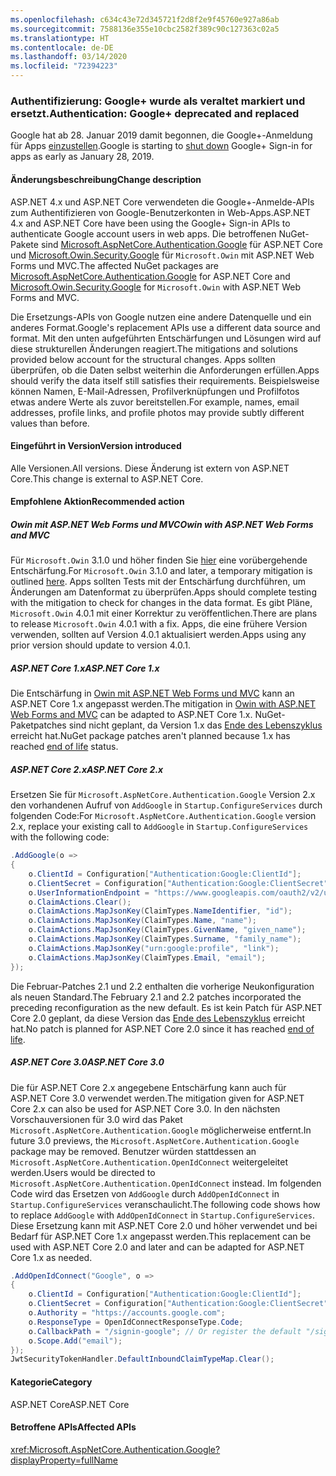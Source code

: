 ```yaml
---
ms.openlocfilehash: c634c43e72d345721f2d8f2e9f45760e927a86ab
ms.sourcegitcommit: 7588136e355e10cbc2582f389c90c127363c02a5
ms.translationtype: HT
ms.contentlocale: de-DE
ms.lasthandoff: 03/14/2020
ms.locfileid: "72394223"
---
```

### <a name="authentication-google-deprecated-and-replaced"></a><span data-ttu-id="52e27-101">Authentifizierung: Google+ wurde als veraltet markiert und ersetzt.</span><span class="sxs-lookup"><span data-stu-id="52e27-101">Authentication: Google+ deprecated and replaced</span></span>

<span data-ttu-id="52e27-102">Google hat ab 28. Januar 2019 damit begonnen, die Google+-Anmeldung für Apps [einzustellen](https://developers.google.com/+/api-shutdown).</span><span class="sxs-lookup"><span data-stu-id="52e27-102">Google is starting to [shut down](https://developers.google.com/+/api-shutdown) Google+ Sign-in for apps as early as January 28, 2019.</span></span>

#### <a name="change-description"></a><span data-ttu-id="52e27-103">Änderungsbeschreibung</span><span class="sxs-lookup"><span data-stu-id="52e27-103">Change description</span></span>

<span data-ttu-id="52e27-104">ASP.NET 4.x und ASP.NET Core verwendeten die Google+-Anmelde-APIs zum Authentifizieren von Google-Benutzerkonten in Web-Apps.</span><span class="sxs-lookup"><span data-stu-id="52e27-104">ASP.NET 4.x and ASP.NET Core have been using the Google+ Sign-in APIs to authenticate Google account users in web apps.</span></span> <span data-ttu-id="52e27-105">Die betroffenen NuGet-Pakete sind [Microsoft.AspNetCore.Authentication.Google](https://www.nuget.org/packages/Microsoft.AspNetCore.Authentication.Google/) für ASP.NET Core und [Microsoft.Owin.Security.Google](https://www.nuget.org/packages/Microsoft.Owin.Security.Google/) für `Microsoft.Owin` mit ASP.NET Web Forms und MVC.</span><span class="sxs-lookup"><span data-stu-id="52e27-105">The affected NuGet packages are [Microsoft.AspNetCore.Authentication.Google](https://www.nuget.org/packages/Microsoft.AspNetCore.Authentication.Google/) for ASP.NET Core and [Microsoft.Owin.Security.Google](https://www.nuget.org/packages/Microsoft.Owin.Security.Google/) for `Microsoft.Owin` with ASP.NET Web Forms and MVC.</span></span>

<span data-ttu-id="52e27-106">Die Ersetzungs-APIs von Google nutzen eine andere Datenquelle und ein anderes Format.</span><span class="sxs-lookup"><span data-stu-id="52e27-106">Google's replacement APIs use a different data source and format.</span></span> <span data-ttu-id="52e27-107">Mit den unten aufgeführten Entschärfungen und Lösungen wird auf diese strukturellen Änderungen reagiert.</span><span class="sxs-lookup"><span data-stu-id="52e27-107">The mitigations and solutions provided below account for the structural changes.</span></span> <span data-ttu-id="52e27-108">Apps sollten überprüfen, ob die Daten selbst weiterhin die Anforderungen erfüllen.</span><span class="sxs-lookup"><span data-stu-id="52e27-108">Apps should verify the data itself still satisfies their requirements.</span></span> <span data-ttu-id="52e27-109">Beispielsweise können Namen, E-Mail-Adressen, Profilverknüpfungen und Profilfotos etwas andere Werte als zuvor bereitstellen.</span><span class="sxs-lookup"><span data-stu-id="52e27-109">For example, names, email addresses, profile links, and profile photos may provide subtly different values than before.</span></span>

#### <a name="version-introduced"></a><span data-ttu-id="52e27-110">Eingeführt in Version</span><span class="sxs-lookup"><span data-stu-id="52e27-110">Version introduced</span></span>

<span data-ttu-id="52e27-111">Alle Versionen.</span><span class="sxs-lookup"><span data-stu-id="52e27-111">All versions.</span></span> <span data-ttu-id="52e27-112">Diese Änderung ist extern von ASP.NET Core.</span><span class="sxs-lookup"><span data-stu-id="52e27-112">This change is external to ASP.NET Core.</span></span>

#### <a name="recommended-action"></a><span data-ttu-id="52e27-113">Empfohlene Aktion</span><span class="sxs-lookup"><span data-stu-id="52e27-113">Recommended action</span></span>

##### <a name="owin-with-aspnet-web-forms-and-mvc"></a><span data-ttu-id="52e27-114">Owin mit ASP.NET Web Forms und MVC</span><span class="sxs-lookup"><span data-stu-id="52e27-114">Owin with ASP.NET Web Forms and MVC</span></span>

<span data-ttu-id="52e27-115">Für `Microsoft.Owin` 3.1.0 und höher finden Sie [hier](https://github.com/aspnet/AspNetKatana/issues/251#issuecomment-449587635) eine vorübergehende Entschärfung.</span><span class="sxs-lookup"><span data-stu-id="52e27-115">For `Microsoft.Owin` 3.1.0 and later, a temporary mitigation is outlined [here](https://github.com/aspnet/AspNetKatana/issues/251#issuecomment-449587635).</span></span> <span data-ttu-id="52e27-116">Apps sollten Tests mit der Entschärfung durchführen, um Änderungen am Datenformat zu überprüfen.</span><span class="sxs-lookup"><span data-stu-id="52e27-116">Apps should complete testing with the mitigation to check for changes in the data format.</span></span> <span data-ttu-id="52e27-117">Es gibt Pläne, `Microsoft.Owin` 4.0.1 mit einer Korrektur zu veröffentlichen.</span><span class="sxs-lookup"><span data-stu-id="52e27-117">There are plans to release `Microsoft.Owin` 4.0.1 with a fix.</span></span> <span data-ttu-id="52e27-118">Apps, die eine frühere Version verwenden, sollten auf Version 4.0.1 aktualisiert werden.</span><span class="sxs-lookup"><span data-stu-id="52e27-118">Apps using any prior version should update to version 4.0.1.</span></span>

##### <a name="aspnet-core-1x"></a><span data-ttu-id="52e27-119">ASP.NET Core 1.x</span><span class="sxs-lookup"><span data-stu-id="52e27-119">ASP.NET Core 1.x</span></span>

<span data-ttu-id="52e27-120">Die Entschärfung in [Owin mit ASP.NET Web Forms und MVC](#owin-with-aspnet-web-forms-and-mvc) kann an ASP.NET Core 1.x angepasst werden.</span><span class="sxs-lookup"><span data-stu-id="52e27-120">The mitigation in [Owin with ASP.NET Web Forms and MVC](#owin-with-aspnet-web-forms-and-mvc) can be adapted to ASP.NET Core 1.x.</span></span> <span data-ttu-id="52e27-121">NuGet-Paketpatches sind nicht geplant, da Version 1.x das [Ende des Lebenszyklus](https://dotnet.microsoft.com/platform/support-policy) erreicht hat.</span><span class="sxs-lookup"><span data-stu-id="52e27-121">NuGet package patches aren't planned because 1.x has reached [end of life](https://dotnet.microsoft.com/platform/support-policy) status.</span></span>

##### <a name="aspnet-core-2x"></a><span data-ttu-id="52e27-122">ASP.NET Core 2.x</span><span class="sxs-lookup"><span data-stu-id="52e27-122">ASP.NET Core 2.x</span></span>

<span data-ttu-id="52e27-123">Ersetzen Sie für `Microsoft.AspNetCore.Authentication.Google` Version 2.x den vorhandenen Aufruf von `AddGoogle` in `Startup.ConfigureServices` durch folgenden Code:</span><span class="sxs-lookup"><span data-stu-id="52e27-123">For `Microsoft.AspNetCore.Authentication.Google` version 2.x, replace your existing call to `AddGoogle` in `Startup.ConfigureServices` with the following code:</span></span>

```csharp
.AddGoogle(o =>
{
    o.ClientId = Configuration["Authentication:Google:ClientId"];
    o.ClientSecret = Configuration["Authentication:Google:ClientSecret"];
    o.UserInformationEndpoint = "https://www.googleapis.com/oauth2/v2/userinfo";
    o.ClaimActions.Clear();
    o.ClaimActions.MapJsonKey(ClaimTypes.NameIdentifier, "id");
    o.ClaimActions.MapJsonKey(ClaimTypes.Name, "name");
    o.ClaimActions.MapJsonKey(ClaimTypes.GivenName, "given_name");
    o.ClaimActions.MapJsonKey(ClaimTypes.Surname, "family_name");
    o.ClaimActions.MapJsonKey("urn:google:profile", "link");
    o.ClaimActions.MapJsonKey(ClaimTypes.Email, "email");
});
```

<span data-ttu-id="52e27-124">Die Februar-Patches 2.1 und 2.2 enthalten die vorherige Neukonfiguration als neuen Standard.</span><span class="sxs-lookup"><span data-stu-id="52e27-124">The February 2.1 and 2.2 patches incorporated the preceding reconfiguration as the new default.</span></span> <span data-ttu-id="52e27-125">Es ist kein Patch für ASP.NET Core 2.0 geplant, da diese Version das [Ende des Lebenszyklus](https://dotnet.microsoft.com/platform/support-policy) erreicht hat.</span><span class="sxs-lookup"><span data-stu-id="52e27-125">No patch is planned for ASP.NET Core 2.0 since it has reached [end of life](https://dotnet.microsoft.com/platform/support-policy).</span></span>

##### <a name="aspnet-core-30"></a><span data-ttu-id="52e27-126">ASP.NET Core 3.0</span><span class="sxs-lookup"><span data-stu-id="52e27-126">ASP.NET Core 3.0</span></span>

<span data-ttu-id="52e27-127">Die für ASP.NET Core 2.x angegebene Entschärfung kann auch für ASP.NET Core 3.0 verwendet werden.</span><span class="sxs-lookup"><span data-stu-id="52e27-127">The mitigation given for ASP.NET Core 2.x can also be used for ASP.NET Core 3.0.</span></span> <span data-ttu-id="52e27-128">In den nächsten Vorschauversionen für 3.0 wird das Paket `Microsoft.AspNetCore.Authentication.Google` möglicherweise entfernt.</span><span class="sxs-lookup"><span data-stu-id="52e27-128">In future 3.0 previews, the `Microsoft.AspNetCore.Authentication.Google` package may be removed.</span></span> <span data-ttu-id="52e27-129">Benutzer würden stattdessen an `Microsoft.AspNetCore.Authentication.OpenIdConnect` weitergeleitet werden.</span><span class="sxs-lookup"><span data-stu-id="52e27-129">Users would be directed to `Microsoft.AspNetCore.Authentication.OpenIdConnect` instead.</span></span> <span data-ttu-id="52e27-130">Im folgenden Code wird das Ersetzen von `AddGoogle` durch `AddOpenIdConnect` in `Startup.ConfigureServices` veranschaulicht.</span><span class="sxs-lookup"><span data-stu-id="52e27-130">The following code shows how to replace `AddGoogle` with `AddOpenIdConnect` in `Startup.ConfigureServices`.</span></span> <span data-ttu-id="52e27-131">Diese Ersetzung kann mit ASP.NET Core 2.0 und höher verwendet und bei Bedarf für ASP.NET Core 1.x angepasst werden.</span><span class="sxs-lookup"><span data-stu-id="52e27-131">This replacement can be used with ASP.NET Core 2.0 and later and can be adapted for ASP.NET Core 1.x as needed.</span></span>

```csharp
.AddOpenIdConnect("Google", o =>
{
    o.ClientId = Configuration["Authentication:Google:ClientId"];
    o.ClientSecret = Configuration["Authentication:Google:ClientSecret"];
    o.Authority = "https://accounts.google.com";
    o.ResponseType = OpenIdConnectResponseType.Code;
    o.CallbackPath = "/signin-google"; // Or register the default "/sigin-oidc"
    o.Scope.Add("email");
});
JwtSecurityTokenHandler.DefaultInboundClaimTypeMap.Clear();
```

#### <a name="category"></a><span data-ttu-id="52e27-132">Kategorie</span><span class="sxs-lookup"><span data-stu-id="52e27-132">Category</span></span>

<span data-ttu-id="52e27-133">ASP.NET Core</span><span class="sxs-lookup"><span data-stu-id="52e27-133">ASP.NET Core</span></span>

#### <a name="affected-apis"></a><span data-ttu-id="52e27-134">Betroffene APIs</span><span class="sxs-lookup"><span data-stu-id="52e27-134">Affected APIs</span></span>

<xref:Microsoft.AspNetCore.Authentication.Google?displayProperty=fullName>

<!-- 

#### Affected APIs

`N:Microsoft.AspNetCore.Authentication.Google`

-->
